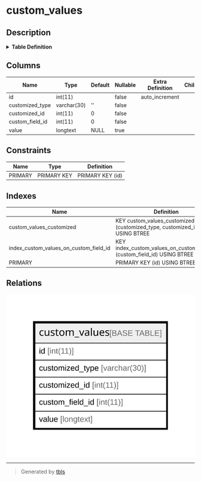 # custom_values

## Description

<details>
<summary><strong>Table Definition</strong></summary>

```sql
CREATE TABLE `custom_values` (
  `id` int(11) NOT NULL AUTO_INCREMENT,
  `customized_type` varchar(30) NOT NULL DEFAULT '',
  `customized_id` int(11) NOT NULL DEFAULT 0,
  `custom_field_id` int(11) NOT NULL DEFAULT 0,
  `value` longtext DEFAULT NULL,
  PRIMARY KEY (`id`),
  KEY `custom_values_customized` (`customized_type`,`customized_id`),
  KEY `index_custom_values_on_custom_field_id` (`custom_field_id`)
) ENGINE=InnoDB DEFAULT CHARSET=utf8mb4 COLLATE=utf8mb4_general_ci
```

</details>

## Columns

| Name | Type | Default | Nullable | Extra Definition | Children | Parents | Comment |
| ---- | ---- | ------- | -------- | ---------------- | -------- | ------- | ------- |
| id | int(11) |  | false | auto_increment |  |  |  |
| customized_type | varchar(30) | '' | false |  |  |  |  |
| customized_id | int(11) | 0 | false |  |  |  |  |
| custom_field_id | int(11) | 0 | false |  |  |  |  |
| value | longtext | NULL | true |  |  |  |  |

## Constraints

| Name | Type | Definition |
| ---- | ---- | ---------- |
| PRIMARY | PRIMARY KEY | PRIMARY KEY (id) |

## Indexes

| Name | Definition |
| ---- | ---------- |
| custom_values_customized | KEY custom_values_customized (customized_type, customized_id) USING BTREE |
| index_custom_values_on_custom_field_id | KEY index_custom_values_on_custom_field_id (custom_field_id) USING BTREE |
| PRIMARY | PRIMARY KEY (id) USING BTREE |

## Relations

![er](custom_values.svg)

---

> Generated by [tbls](https://github.com/k1LoW/tbls)
